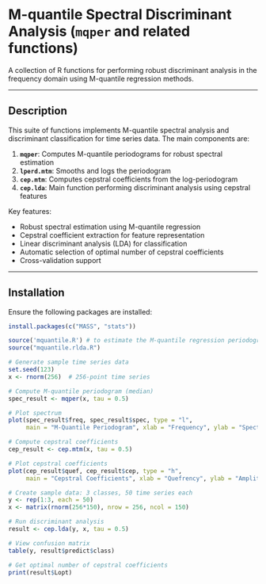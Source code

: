 # M-quantile Spectral Discriminant Analysis (`mqper` and related functions)

A collection of R functions for performing robust discriminant analysis in the frequency domain using M-quantile regression methods.

---

## Description
This suite of functions implements M-quantile spectral analysis and discriminant classification for time series data. The main components are:

1. **`mqper`**: Computes M-quantile periodograms for robust spectral estimation
2. **`lperd.mtm`**: Smooths and logs the periodogram
3. **`cep.mtm`**: Computes cepstral coefficients from the log-periodogram
4. **`cep.lda`**: Main function performing discriminant analysis using cepstral features

Key features:
- Robust spectral estimation using M-quantile regression
- Cepstral coefficient extraction for feature representation
- Linear discriminant analysis (LDA) for classification
- Automatic selection of optimal number of cepstral coefficients
- Cross-validation support

---

## Installation
Ensure the following packages are installed:
```R
install.packages(c("MASS", "stats"))

source('mquantile.R') # to estimate the M-quantile regression periodogram
source("mquantile.rlda.R")

# Generate sample time series data
set.seed(123)
x <- rnorm(256)  # 256-point time series

# Compute M-quantile periodogram (median)
spec_result <- mqper(x, tau = 0.5)

# Plot spectrum
plot(spec_result$freq, spec_result$spec, type = "l", 
     main = "M-Quantile Periodogram", xlab = "Frequency", ylab = "Spectrum")

# Compute cepstral coefficients
cep_result <- cep.mtm(x, tau = 0.5)

# Plot cepstral coefficients
plot(cep_result$quef, cep_result$cep, type = "h",
     main = "Cepstral Coefficients", xlab = "Quefrency", ylab = "Amplitude")

# Create sample data: 3 classes, 50 time series each
y <- rep(1:3, each = 50)
x <- matrix(rnorm(256*150), nrow = 256, ncol = 150)

# Run discriminant analysis
result <- cep.lda(y, x, tau = 0.5)

# View confusion matrix
table(y, result$predict$class)

# Get optimal number of cepstral coefficients
print(result$Lopt)

